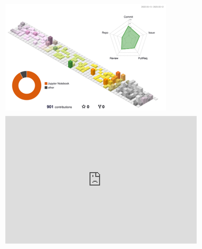![](./profile-3d-contrib/profile-season-animate.svg)

<iframe style="width:100%;height:auto;min-width:600px;min-height:400px;" src="https://star-history.com/embed?secret=Z2hwX01LSWhoc2R6bkdrYlVxWDlUNW9DVGl1UUNjdlpGaDA3U0VYcA==#airtai/fastkafka&Timeline" frameBorder="0"></iframe>

<!--
**davorrunje/davorrunje** is a ✨ _special_ ✨ repository because its `README.md` (this file) appears on your GitHub profile.

Here are some ideas to get you started:

- 🔭 I’m currently working on ...
- 🌱 I’m currently learning ...
- 👯 I’m looking to collaborate on ...
- 🤔 I’m looking for help with ...
- 💬 Ask me about ...
- 📫 How to reach me: ...
- 😄 Pronouns: ...
- ⚡ Fun fact: ...
-->

